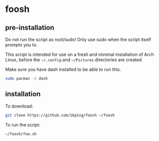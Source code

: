 # foosh
## pre-installation
Do not run the script as root/sudo! Only use sudo when the script itself prompts you to.

This script is intended for use on a fresh and minimal installation of Arch Linux, before the ```~/.config``` and ```~/Pictures``` directories are created.

Make sure you have dash installed to be able to run this.
```sh
sudo pacman -S dash
```
## installation
To download:
```sh
git clone https://github.com/1kping/foosh ~/foosh
```
To run the script:
```sh
~/foosh/foo.sh
```
